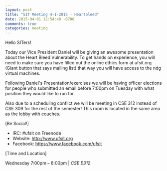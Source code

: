 ```yaml
---
layout: post
title: "SIT Meeting 4-1-2015 - Heartbleed"
date: 2015-04-01 12:54:48 -0700
comments: true
categories: meeting
---
```


Hello SITers!

Today our Vice President Daniel will be giving an awesome presentation about the Heart Bleed Vulnerability. To get hands on experience, you will need to make sure you have filled out the online ethics form at ufsit.org (Giant button that says mailing list) that way you will have access to the ndg virtual machines.

Following Daniel's Presentation/exercises we will be having officer elections for people who submitted an email before 7:00pm on Tuesday with what position they would like to run for. 

Also due to a scheduling conflict we will be meeting in CSE 312 instead of CSE 309 for the rest of the semester! This room is located in the same area as the lobby with couches.

[Be Social!]

- IRC: #ufsit on Freenode
- Website: http://www.ufsit.org
- Facebook: https://www.facebook.com/ufsit

[Time and Location]

Wednesday 7:00pm – 8:00pm | *CSE E312*

